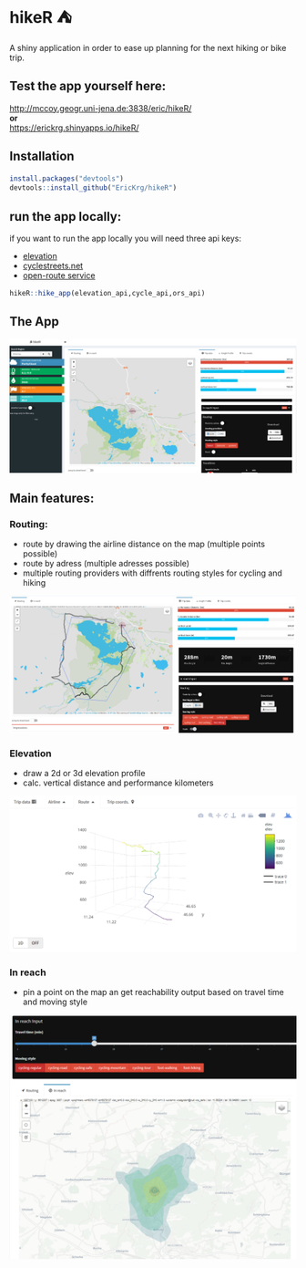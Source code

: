 # hikeR :tent:
A shiny application in order to ease up planning for the next hiking or bike trip.

## Test the app yourself here: 
  http://mccoy.geogr.uni-jena.de:3838/eric/hikeR/  
  **or**  
  https://erickrg.shinyapps.io/hikeR/  
## Installation

```r
install.packages("devtools")
devtools::install_github("EricKrg/hikeR")
```
## run the app locally:
if you want to run the app locally you will need three api keys:
- [elevation](https://developers.google.com/maps/documentation/elevation/#api_key)
- [cyclestreets.net](https://www.cyclestreets.net/)
- [open-route service](https://openrouteservice.org/)

```r
hikeR::hike_app(elevation_api,cycle_api,ors_api)
```


## The App
![App deck](./shiny_data/figures/screen1.png)

## Main features:

### Routing:
- route by drawing the airline distance on the map (multiple points possible)
- route by adress (multiple adresses possible)
- multiple routing providers with diffrents routing styles for cycling and hiking

![App deck](./shiny_data/figures/routing.PNG)

### Elevation
- draw a 2d or 3d elevation profile
- calc. vertical distance and performance kilometers

![3D_plot](./shiny_data/figures/screen2.png)

### In reach
- pin a point on the map an get reachability output based on travel time and moving style

![App deck](./shiny_data/figures/in_reach.PNG)
